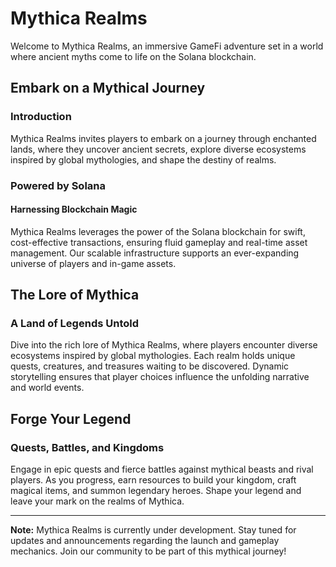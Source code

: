 # Mythica Realms

Welcome to Mythica Realms, an immersive GameFi adventure set in a world where ancient myths come to life on the Solana blockchain.

## Embark on a Mythical Journey

### Introduction
Mythica Realms invites players to embark on a journey through enchanted lands, where they uncover ancient secrets, explore diverse ecosystems inspired by global mythologies, and shape the destiny of realms.

### Powered by Solana
#### Harnessing Blockchain Magic
Mythica Realms leverages the power of the Solana blockchain for swift, cost-effective transactions, ensuring fluid gameplay and real-time asset management. Our scalable infrastructure supports an ever-expanding universe of players and in-game assets.

## The Lore of Mythica
### A Land of Legends Untold
Dive into the rich lore of Mythica Realms, where players encounter diverse ecosystems inspired by global mythologies. Each realm holds unique quests, creatures, and treasures waiting to be discovered. Dynamic storytelling ensures that player choices influence the unfolding narrative and world events.

## Forge Your Legend
### Quests, Battles, and Kingdoms
Engage in epic quests and fierce battles against mythical beasts and rival players. As you progress, earn resources to build your kingdom, craft magical items, and summon legendary heroes. Shape your legend and leave your mark on the realms of Mythica.

---

**Note:** Mythica Realms is currently under development. Stay tuned for updates and announcements regarding the launch and gameplay mechanics. Join our community to be part of this mythical journey!
